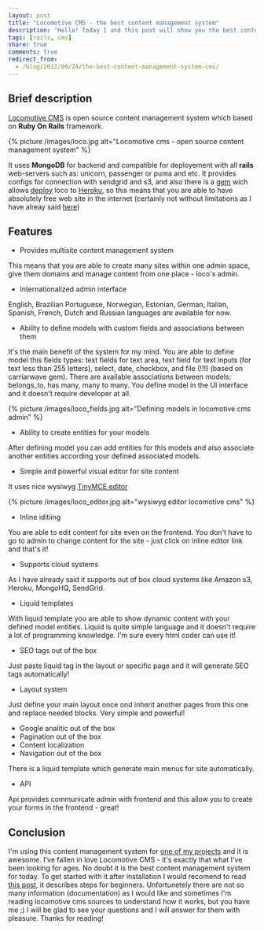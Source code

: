 ```yaml
---
layout: post
title: "Locomotive CMS - the best content management system"
description: "Hello! Today I and this post will show you the best content management system in the world for now - it is Locomotive CMS! Locomotive CMS is open source content management system and it means that it is absolutely free CMS! It contains content management framework and manager for models and entities - it's awesome!"
tags: [rails, cms]
share: true
comments: true
redirect_from:
  - /blog/2012/09/24/the-best-content-management-system-cms/
---
```



## Brief description

[Locomotive CMS](http://www.locomotivecms.com/) is open source content management system which based on **Ruby On Rails** framework.

{% picture /images/loco.jpg alt="Locomotive cms - open source content management system" %}

It uses **MongoDB** for backend and compatible for deployement with all **rails** web-servers such as: unicorn, passenger or puma and etc. It provides configs for connection with sendgrid and s3, and also there is a [gem](https://github.com/locomotivecms/locomotive-heroku) wich allows [deploy](http://doc.locomotivecms.com/installation/heroku) loco to [Heroku](https://heroku.com), so this means that you are able to have absolutely free web site in the internet (certainly not without limitations as I have alreay said [here](https://widefix.com/blog/deploy-ruby-on-rails-3-application-to-free-hosting))

## Features

* Provides multisite content management system

This means that you are able to create many sites within one admin space, give them domains and manage content from one place - loco's admin.

* Internationalized admin interface

English, Brazilian Portuguese, Norwegian, Estonian, German, Italian, Spanish, French, Dutch and Russian languages are available for now.

* Ability to define models with custom fields and associations between them

It's the main benefit of the system for my mind. You are able to define model this fields types: text fields for text area, text field for text inputs (for text less than 255 letters), select, date, checkbox, and file (!!!) (based on carriarwave gem). There are available associations between models: belongs_to, has many, many to many. You define model in the UI interface and it doesn't require developer at all.

{% picture /images/loco_fields.jpg alt="Defining models in locomotive cms admin" %}

* Ability to create entities for your models

After defining model you can add entities for this models and also associate another entities according your defined associated models.

* Simple and powerful visual editor for site content

It uses nice wysiwyg [TinyMCE editor](http://www.tinymce.com/)

{% picture /images/loco_editor.jpg alt="wysiwyg editor locomotive cms" %}

* Inline iditiing

You are able to edit content for site even on the frontend. You don't have to go to admin to change content for the site - just click on inline editor link and that's it!

* Supports cloud systems

As I have already said it supports out of box cloud systems like Amazon s3, Heroku, MongoHQ, SendGrid.

* Liquid templates

With liquid template you are able to show dynamic content with your defined model entities. Liquid is quite simple language and it doesn't require a lot of programming knowledge. I'm sure every html coder can use it!

* SEO tags out of the box

Just paste liquid tag in the layout or specific page and it will generate SEO tags automatically!

* Layout system

Just define your main layout once ond inherit another pages from this one and replace needed blocks. Very simple and powerful!

* Google analitic out of the box
* Pagination out of the box
* Content localization
* Navigation out of the box

There is a liquid template which generate main menus for site automatically.

* API

Api provides communicate admin with frontend and this allow you to create your forms in the frontend - great!


## Conclusion

I'm using this content management system for [one of my projects](http://new.private-tutor.ru/) and it is awesome. I've fallen in love Locomotive CMS - it's exactly that what I've been looking for ages. No doubt it is the best content management system for today. To get started with it after installation I would recomend to read [this post](http://www.tommyblue.it/2011/02/28/how-to-build-a-website-with-locomotive-cms-from-scratch), it describes steps for beginners. Unfortunetely there are not so many information (documentation) as I would like and sometimes I'm reading locomotive cms sources to understand how it works, but you have me ;) I will be glad to see your questions and I will answer for them with pleasure. Thanks for reading!
